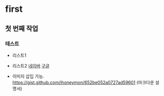 # first
## 첫 번째 작업
### 테스트
- 리스트1
- 리스트2
[네이버](http://wwew.naver.com)
[구글](http://google.com)
  
- 이미지 삽입 가능.
https://gist.github.com/ihoneymon/652be052a0727ad59601 (마크다운 설명서)

